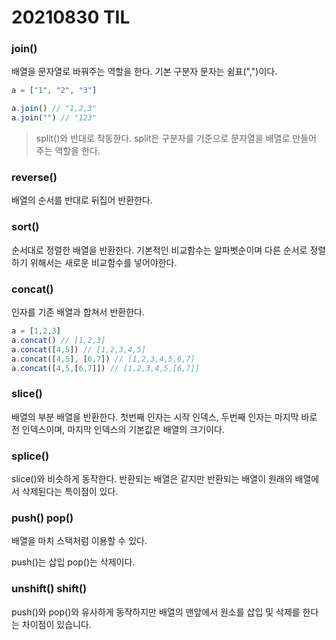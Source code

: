 # 20210830 TIL

### join()

배열을 문자열로 바꿔주는 역할을 한다. 기본 구분자 문자는 쉼표(",")이다.

```javascript
a = ["1", "2", "3"]

a.join() // "1,2,3"
a.join("") // "123"
```

> split()와 반대로 작동한다. split은 구분자를 기준으로 문자열을 배열로 만들어 주는 역할을 한다.

### reverse()

배열의 순서를 반대로 뒤집어 반환한다.

### sort()

순서대로 정렬한 배열을 반환한다. 기본적인 비교함수는 알파벳순이며 다른 순서로 정렬하기 위해서는 새로운 비교함수를 넣어야한다.

### concat()

인자를 기존 배열과 합쳐서 반환한다.

```javascript
a = [1,2,3]
a.concat() // [1,2,3]
a.concat([4,5]) // [1,2,3,4,5]
a.concat([4,5], [6,7]) // [1,2,3,4,5,6,7]
a.concat([4,5,[6,7]]) // [1,2,3,4,5,[6,7]]
```

### slice()

배열의 부분 배열을 반환한다. 첫번째 인자는 시작 인덱스, 두번째 인자는 마지막 바로 전 인덱스이며, 마지막 인덱스의 기본값은 배열의 크기이다.

###  splice()

slice()와 비슷하게 동작한다. 반환되는 배열은 같지만 반환되는 배열이 원래의 배열에서 삭제된다는 특이점이 있다.

### push() pop()

배열을 마치 스택처럼 이용할 수 있다.

push()는 삽입 pop()는 삭제이다.

### unshift() shift()

push()와 pop()와 유사하게 동작하지만 배열의 맨앞에서 원소를 삽입 및 삭제를 한다는 차이점이 있습니다.

